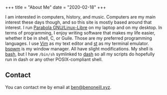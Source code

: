 +++
title = "About Me"
date = "2020-02-18"
+++

I am interested in computers, history, and music. Computers are my
main interest these days though, and so this site is mostly based
around that interest. I run
[Parabola GNU/Linux-Libre](https://parabola.nu) on my laptop and on my
desktop. In terms of programming, I enjoy writing software that makes
my life easier, whether it be in shell, C, or Guile. Those are my
preferred programming languages. I use [Vim](https://vim.org) as my
text editor and [st](https://st.suckless.org) as my terminal emulator.
[bspwm](https://github.com/baskerville/bspwm) is my window manager.
All have slight modifications. My shell is
[bash](https://www.gnu.org/software/bash/), but I have `/bin/sh`
symlinked to [dash](http://gondor.apana.org.au/~herbert/dash/) so all
my scripts do hopefully run in dash or any other POSIX-compliant
shell.

## Contact

You can contact me by email at
[ben@benoneill.xyz](mailto:ben@benoneill.xyz).
